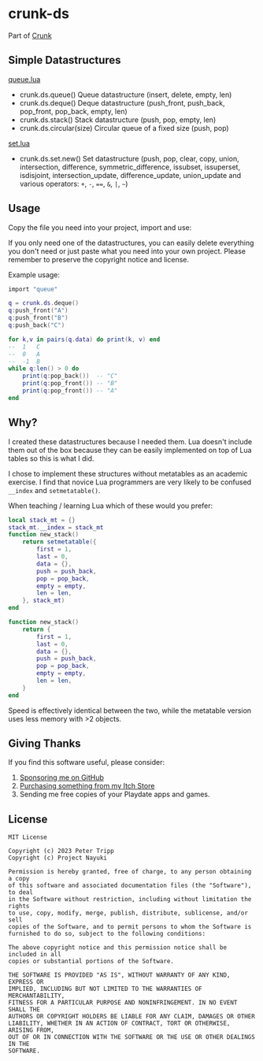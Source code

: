 # crunk-ds

Part of [Crunk](https://github.com/notpeter/crunk)

## Simple Datastructures

[queue.lua](queue.lua)
- crunk.ds.queue() Queue datastructure (insert, delete, empty, len)
- crunk.ds.deque() Deque datastructure (push_front, push_back, pop_front, pop_back, empty, len)
- crunk.ds.stack() Stack datastructure (push, pop, empty, len)
- crunk.ds.circular(size) Circular queue of a fixed size (push, pop)

[set.lua](set.lua)
- crunk.ds.set.new() Set datastructure
(push, pop, clear, copy, union, intersection, difference, symmetric_difference,
issubset, issuperset, isdisjoint, intersection_update, difference_update, union_update
and various operators: `+`, `-`, `==`, `&`, `|`, `~`)

## Usage

Copy the file you need into your project, import and use:


If you only need one of the datastructures,
you can easily delete everything you don't need or just
paste what you need into your own project.
Please remember to preserve the copyright notice and license.

Example usage:
```lua
import "queue"

q = crunk.ds.deque()
q:push_front("A")
q:push_front("B")
q:push_back("C")

for k,v in pairs(q.data) do print(k, v) end
--  1	C
--  0	A
--  -1	B
while q:len() > 0 do
    print(q:pop_back())  -- "C"
    print(q:pop_front()) -- "B"
    print(q:pop_front()) -- "A"
end
```

## Why?

I created these datastructures because I needed them.  Lua
doesn't include them out of the box because they can be easily
implemented on top of Lua tables so this is what I did.

I chose to implement these structures without metatables as
an academic exercise.  I find that novice Lua programmers are
very likely to be confused `__index` and `setmetatable()`.

When teaching / learning Lua which of these would you prefer:

```lua
local stack_mt = {}
stack_mt.__index = stack_mt
function new_stack()
    return setmetatable({
        first = 1,
        last = 0,
        data = {},
        push = push_back,
        pop = pop_back,
        empty = empty,
        len = len,
    }, stack_mt)
end
```

```lua
function new_stack()
    return {
        first = 1,
        last = 0,
        data = {},
        push = push_back,
        pop = pop_back,
        empty = empty,
        len = len,
    }
end
```

Speed is effectively identical between the two,
while the metatable version uses less memory with >2 objects.

## Giving Thanks

If you find this software useful, please consider:

1. [Sponsoring me on GitHub](https://github.com/sponsors/notpeter/)
2. [Purchasing something from my Itch Store](https://notpeter.itch.io)
3. Sending me free copies of your Playdate apps and games.

## License

```
MIT License

Copyright (c) 2023 Peter Tripp
Copyright (c) Project Nayuki

Permission is hereby granted, free of charge, to any person obtaining a copy
of this software and associated documentation files (the "Software"), to deal
in the Software without restriction, including without limitation the rights
to use, copy, modify, merge, publish, distribute, sublicense, and/or sell
copies of the Software, and to permit persons to whom the Software is
furnished to do so, subject to the following conditions:

The above copyright notice and this permission notice shall be included in all
copies or substantial portions of the Software.

THE SOFTWARE IS PROVIDED "AS IS", WITHOUT WARRANTY OF ANY KIND, EXPRESS OR
IMPLIED, INCLUDING BUT NOT LIMITED TO THE WARRANTIES OF MERCHANTABILITY,
FITNESS FOR A PARTICULAR PURPOSE AND NONINFRINGEMENT. IN NO EVENT SHALL THE
AUTHORS OR COPYRIGHT HOLDERS BE LIABLE FOR ANY CLAIM, DAMAGES OR OTHER
LIABILITY, WHETHER IN AN ACTION OF CONTRACT, TORT OR OTHERWISE, ARISING FROM,
OUT OF OR IN CONNECTION WITH THE SOFTWARE OR THE USE OR OTHER DEALINGS IN THE
SOFTWARE.
```

